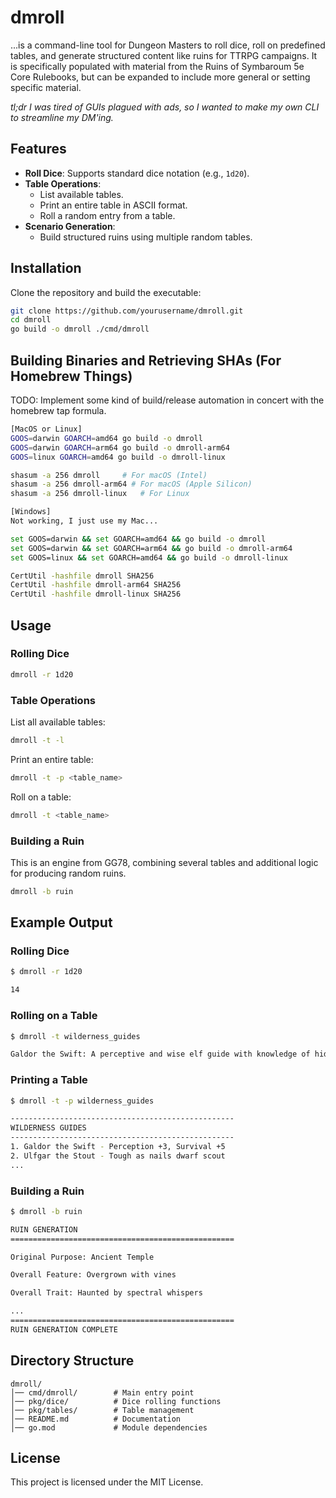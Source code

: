 # dmroll

...is a command-line tool for Dungeon Masters to roll dice, roll on predefined tables, and generate structured content like ruins for TTRPG campaigns. It is specifically populated with material from the Ruins of Symbaroum 5e Core Rulebooks, but can be expanded to include more general or setting specific material.

<i>tl;dr I was tired of GUIs plagued with ads, so I wanted to make my own CLI to streamline my DM'ing.</i>

## Features

- **Roll Dice**: Supports standard dice notation (e.g., `1d20`).
- **Table Operations**:
  - List available tables.
  - Print an entire table in ASCII format.
  - Roll a random entry from a table.
- **Scenario Generation**:
  - Build structured ruins using multiple random tables.

## Installation

Clone the repository and build the executable:

```sh
git clone https://github.com/yourusername/dmroll.git
cd dmroll
go build -o dmroll ./cmd/dmroll
```
## Building Binaries and Retrieving SHAs (For Homebrew Things)

TODO: Implement some kind of build/release automation in concert with the homebrew tap formula. 

```sh
[MacOS or Linux]
GOOS=darwin GOARCH=amd64 go build -o dmroll
GOOS=darwin GOARCH=arm64 go build -o dmroll-arm64
GOOS=linux GOARCH=amd64 go build -o dmroll-linux

shasum -a 256 dmroll     # For macOS (Intel)
shasum -a 256 dmroll-arm64 # For macOS (Apple Silicon)
shasum -a 256 dmroll-linux   # For Linux

[Windows]
Not working, I just use my Mac...

set GOOS=darwin && set GOARCH=amd64 && go build -o dmroll
set GOOS=darwin && set GOARCH=arm64 && go build -o dmroll-arm64
set GOOS=linux && set GOARCH=amd64 && go build -o dmroll-linux

CertUtil -hashfile dmroll SHA256
CertUtil -hashfile dmroll-arm64 SHA256
CertUtil -hashfile dmroll-linux SHA256
```

## Usage

### Rolling Dice

```sh
dmroll -r 1d20
```

### Table Operations

List all available tables:

```sh
dmroll -t -l
```

Print an entire table:

```sh
dmroll -t -p <table_name>
```

Roll on a table:

```sh
dmroll -t <table_name>
```

### Building a Ruin
This is an engine from GG78, combining several tables and additional logic for producing random ruins.

```sh
dmroll -b ruin
```

## Example Output

### Rolling Dice

```sh
$ dmroll -r 1d20

14
```

### Rolling on a Table

```sh
$ dmroll -t wilderness_guides

Galdor the Swift: A perceptive and wise elf guide with knowledge of hidden paths.
```

### Printing a Table

```sh
$ dmroll -t -p wilderness_guides

--------------------------------------------------
WILDERNESS GUIDES
--------------------------------------------------
1. Galdor the Swift - Perception +3, Survival +5
2. Ulfgar the Stout - Tough as nails dwarf scout
...
```

### Building a Ruin

```sh
$ dmroll -b ruin

RUIN GENERATION
==================================================

Original Purpose: Ancient Temple

Overall Feature: Overgrown with vines

Overall Trait: Haunted by spectral whispers

...
==================================================
RUIN GENERATION COMPLETE
```

## Directory Structure

```
dmroll/
│── cmd/dmroll/        # Main entry point
│── pkg/dice/          # Dice rolling functions
│── pkg/tables/        # Table management
│── README.md          # Documentation
│── go.mod             # Module dependencies
```

## License

This project is licensed under the MIT License.